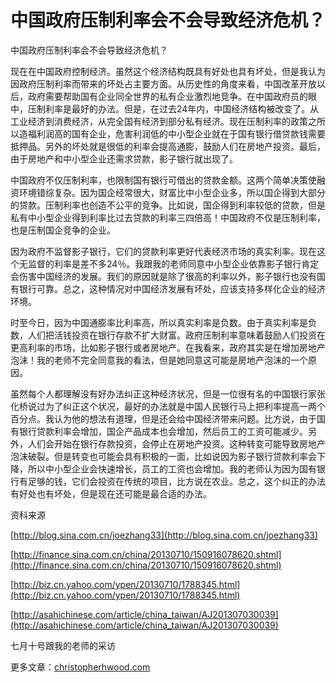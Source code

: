 
# 中国政府压制利率会不会导致经济危机？

中国政府压制利率会不会导致经济危机？

现在在中国政府控制经济。虽然这个经济结构既具有好处也具有坏处，但是我认为因政府压制利率而带来的坏处占主要方面。从历史性的角度来看，中国改革开放以后，政府需要帮助国有企业同全世界的私有企业激烈地竞争。在中国政府员的眼中，压制利率是最好的办法。但是，在过去24年内，中国经济结构被改变了。从工业经济到消费经济，从完全国有经济到部分私有经济。现在压制利率的政策之所以造福利润高的国有企业，危害利润低的中小型企业就在于国有银行借贷款钱需要抵押品。另外的坏处就是很低的利率会提高通膨，鼓励人们在房地产投资。最后，由于房地产和中小型企业还需求贷款，影子银行就出现了。

中国政府不仅压制利率，也限制国有银行可借出的贷款金额。这两个简单决策使融资环境错综复杂。因为国企经常很大，财富比中小型企业多，所以国企得到大部分的贷款。压制利率也创造不公平的竞争。比如说，国企得到利率较低的贷款，但是私有中小型企业得到利率比过去贷款的利率三四倍高！中国政府不仅是压制利率，也是压制国企竞争的企业。

因为政府不监督影子银行，它们的贷款利率更好代表经济市场的真实利率。现在这个无监督的利率是差不多24％。我跟我的老师同意中小型企业依靠影子银行肯定会伤害中国经济的发展。我们的原因就是除了很高的利率以外，影子银行也没有国有银行可靠。总之，这种情况对中国经济发展有坏处，应该支持多样化企业的经济环境。

时至今日，因为中国通膨率比利率高，所以真实利率是负数。由于真实利率是负数，人们把活钱投资在银行存款不扩大财富。政府压制利率意味着鼓励人们投资在更高利率的市场，比如影子银行或者房地产。在我看来，政府其实是在增加房地产泡沫！我的老师不完全同意我的看法，但是她同意这可能是房地产泡沫的一个原因。

虽然每个人都理解没有好办法纠正这种经济状况，但是一位很有名的中国银行家张化桥说过为了纠正这个状况，最好的办法就是中国人民银行马上把利率提高一两个百分点。我认为他的想法有道理，但是还会给中国经济带来问题。比方说，由于国有银行贷款利率会增加，国企产品成本也会增加，然后员工的工资可能减少。另外，人们会开始在银行存款投资，会停止在房地产投资。这种转变可能导致房地产泡沫破裂。但是转变也可能会具有积极的一面，比如说因为影子银行贷款利率会下降，所以中小型企业会快速增长，员工的工资也会增加。我的老师认为因为国有银行有足够的钱，它们会投资在传统的项目，比方说在农业。总之，这个纠正的办法有好处也有坏处，但是现在还可能是最合适的办法。

资科来源

[http://blog.sina.com.cn/joezhang33](http://blog.sina.com.cn/joezhang33)

[http://finance.sina.com.cn/china/20130710/150916078620.shtml](http://finance.sina.com.cn/china/20130710/150916078620.shtml)

[http://biz.cn.yahoo.com/ypen/20130710/1788345.html](http://biz.cn.yahoo.com/ypen/20130710/1788345.html)

[http://asahichinese.com/article/china_taiwan/AJ201307030039](http://asahichinese.com/article/china_taiwan/AJ201307030039)

七月十号跟我的老师的采访

更多文章：[christopherhwood.com](http://christopherhwood.com)
